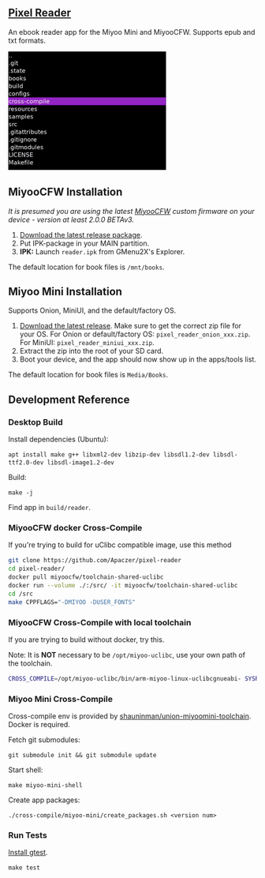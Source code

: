 ## [Pixel Reader](https://github.com/ealang/pixel-reader)

An ebook reader app for the Miyoo Mini and MiyooCFW. Supports epub and txt formats.

![Screenshot](resources/demo.gif)

## MiyooCFW Installation

*It is presumed you are using the latest [MiyooCFW](https://github.com/TriForceX/MiyooCFW/) custom firmware on your device - version at least 2.0.0 BETAv3.*

1. [Download the latest release package](https://github.com/Apaczer/pixel-reader/releases).
1. Put IPK-package in your MAIN partition.
2. **IPK:** Launch ``reader.ipk`` from GMenu2X's Explorer.

The default location for book files is `/mnt/books`.

## Miyoo Mini Installation

Supports Onion, MiniUI, and the default/factory OS.

1. [Download the latest release](https://github.com/ealang/pixel-reader/releases). Make sure to get the correct zip file for your OS. For Onion or default/factory OS: `pixel_reader_onion_xxx.zip`. For MiniUI: `pixel_reader_miniui_xxx.zip`. 
2. Extract the zip into the root of your SD card.
3. Boot your device, and the app should now show up in the apps/tools list.

The default location for book files is `Media/Books`.

## Development Reference

### Desktop Build

Install dependencies (Ubuntu):
```
apt install make g++ libxml2-dev libzip-dev libsdl1.2-dev libsdl-ttf2.0-dev libsdl-image1.2-dev
```

Build:
```
make -j
```

Find app in `build/reader`.

### MiyooCFW docker Cross-Compile

If you're trying to build for uClibc compatible image, use this method

```sh
git clone https://github.com/Apaczer/pixel-reader
cd pixel-reader/
docker pull miyoocfw/toolchain-shared-uclibc
docker run --volume ./:/src/ -it miyoocfw/toolchain-shared-uclibc
cd /src
make CPPFLAGS="-DMIYOO -DUSER_FONTS"
```

### MiyooCFW Cross-Compile with local toolchain

If you are trying to build without docker, try this.

Note: It is **NOT** necessary to be `/opt/miyoo-uclibc`, use your own path of the toolchain.

```sh
CROSS_COMPILE=/opt/miyoo-uclibc/bin/arm-miyoo-linux-uclibcgnueabi- SYSROOT=/opt/miyoo-uclibc/ CPPLAGS="-DMIYOO -DUSER_FONTS" make
```

### Miyoo Mini Cross-Compile

Cross-compile env is provided by [shauninman/union-miyoomini-toolchain](https://github.com/shauninman/union-miyoomini-toolchain). Docker is required.

Fetch git submodules:
```
git submodule init && git submodule update
```

Start shell:
```
make miyoo-mini-shell
```

Create app packages:
```
./cross-compile/miyoo-mini/create_packages.sh <version num>
```

### Run Tests

[Install gtest](https://github.com/google/googletest/blob/main/googletest/README.md).

```
make test
```
